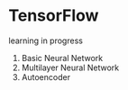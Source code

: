 # TensorFlow
learning in progress

1. Basic Neural Network
2. Multilayer Neural Network
3. Autoencoder

